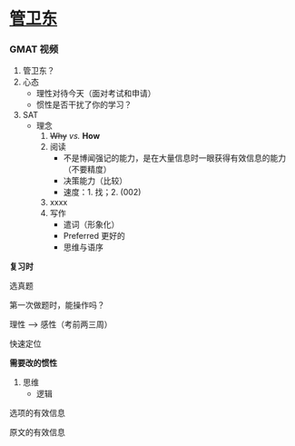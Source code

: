 [管卫东]
========

### GMAT 视频

1. 管卫东？
2. 心态
    * 理性对待今天（面对考试和申请）
	* 惯性是否干扰了你的学习？
3. SAT
    * 理念
	    1. ~~Why~~ *vs.* **How**
		2. 阅读
		    * 不是博闻强记的能力，是在大量信息时一眼获得有效信息的能力（不要精度）
			* 决策能力（比较）
			* 速度：1. 找；2. (002)
		3. xxxx
		4. 写作
		    * 遣词（形象化）
			* Preferred 更好的
			* 思维与语序


**复习时**

选真题

第一次做题时，能操作吗？

理性 --> 感性（考前两三周）

快速定位

**需要改的惯性**

1. 思维
    * 逻辑
	
选项的有效信息

原文的有效信息


[管卫东]: http://baike.baidu.com/view/1209052.htm